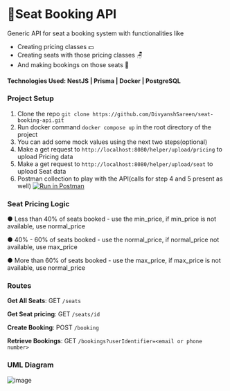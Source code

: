 # 💺Seat Booking API
Generic API for seat a booking system with functionalities like
- Creating pricing classes 💵
- Creating seats with those pricing classes 🪑
- And making bookings on those seats 📅

#### Technologies Used: NestJS | Prisma | Docker | PostgreSQL

### Project Setup
1. Clone the repo `git clone https://github.com/DivyanshSareen/seat-booking-api.git`
2. Run docker command `docker compose up` in the root directory of the project
3. You can add some mock values using the next two steps(optional)
4. Make a get request to `http://localhost:8080/helper/upload/pricing` to upload Pricing data
5. Make a get request to `http://localhost:8080/helper/upload/seat` to upload Seat data
6. Postman collection to play with the API(calls for step 4 and 5 present as well)
   [![Run in Postman](https://run.pstmn.io/button.svg)](https://app.getpostman.com/run-collection/16401766-2359a965-cac6-4655-a26f-14e726bfaebd?action=collection%2Ffork&source=rip_markdown&collection-url=entityId%3D16401766-2359a965-cac6-4655-a26f-14e726bfaebd%26entityType%3Dcollection%26workspaceId%3Dfe089a7a-3409-4a2a-95c8-06918729b0c6#?env%5BSeat%20Booking%5D=W3sia2V5IjoiYmFzZV91cmwiLCJ2YWx1ZSI6Imh0dHA6Ly9sb2NhbGhvc3Q6ODA4MCIsImVuYWJsZWQiOnRydWUsInR5cGUiOiJkZWZhdWx0Iiwic2Vzc2lvblZhbHVlIjoiaHR0cDovL2xvY2FsaG9zdDo4MDgwIiwic2Vzc2lvbkluZGV4IjowfV0=)

### Seat Pricing Logic
● Less than 40% of seats booked - use the min_price, if min_price is not
available, use normal_price

● 40% - 60% of seats booked - use the normal_price, if normal_price not
available, use max_price

● More than 60% of seats booked - use the max_price, if max_price is not
available, use normal_price

### Routes

**Get All Seats**: GET `/seats`

**Get Seat pricing**: GET `/seats/id`

**Create Booking**: POST `/booking`

**Retrieve Bookings**: GET `/bookings?userIdentifier=<email or phone number>`

### UML Diagram

![image](https://github.com/DivyanshSareen/seat-booking-api/assets/59335572/d55603ea-cb02-4718-a82b-1ac6c9514ddc)



